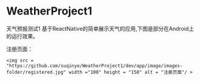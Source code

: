 # WeatherProject1
天气预报测试1
基于ReactNative的简单展示天气的应用,下图是部分在Android上的运行效果。

注册页面：
```
<img src = "https://github.com/suqinye/WeatherProject1/dev/app/image/images-folder/registered.jpg" width ="100" height = "150" alt = "注册页面"/ >

